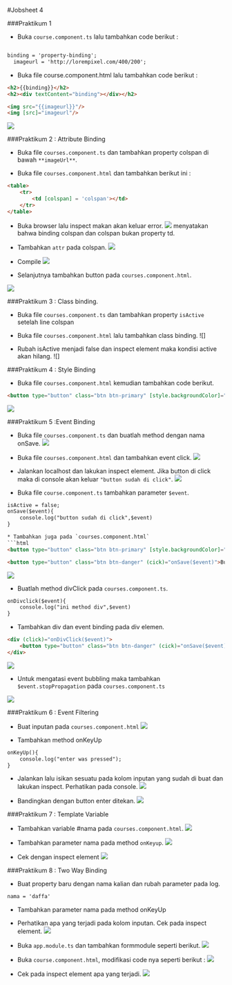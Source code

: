 #Jobsheet 4

###Praktikum 1

* Buka `course.component.ts` lalu tambahkan code berikut :
```html

binding = 'property-binding';
  imageurl = 'http://lorempixel.com/400/200';

```

* Buka file course.component.html lalu tambahkan code berikut :

```html
<h2>{{binding}}</h2>
<h2><div textContent="binding"></div></h2>

<img src="{{imageurl}}"/>
<img [src]="imageurl"/>
```

![](img/04/1.png)

###Praktikum 2 : Attribute Binding

* Buka file `courses.component.ts` dan tambahkan property colspan di bawah `**imageUrl**`.

* Buka file `courses.component.html` dan tambahkan berikut ini : 

```html
<table>
    <tr>
        <td [colspan] = 'colspan'></td>
    </tr>
</table>
```

* Buka browser lalu inspect makan akan keluar error.
![](img/04/2.png)
menyatakan bahwa binding colspan dan colspan bukan property td.

* Tambahkan `attr` pada colspan.
![](img/04/3.png)

* Compile
![](img/04/4.png)

* Selanjutnya tambahkan button pada `courses.component.html`.

![](img/04/5.png)


###Praktikum 3 : Class binding.

* Buka file `courses.component.ts` dan tambahkan property `isActive` setelah line colspan

* Buka file `courses.component.html` lalu tambahkan class binding.
![]

* Rubah isActive menjadi false dan inspect element maka kondisi active akan hilang.
![]


###Praktikum 4 : Style Binding

* Buka file `courses.component.html` kemudian tambahkan code berikut.
```html
<button type="button" class="btn btn-primary" [style.backgroundColor]="isActive?'blue':'white'">Style</button>

```
![](img/04/6.png)

###Praktikum 5 :Event Binding
* Buka file `courses.component.ts` dan buatlah method dengan nama onSave.
![](img/04/7.png)

* Buka file `courses.component.html` dan tambahkan event click.
![](img/04/8.png)

* Jalankan localhost dan lakukan inspect element. Jika button di click maka di console akan keluar `"button sudah di click"`.
![](img/04/9.png)

* Buka file `course.component.ts` tambahkan parameter `$event`.
```html
isActive = false;
onSave($event){
    console.log("button sudah di click",$event)
}

* Tambahkan juga pada `courses.component.html`
```html
<button type="button" class="btn btn-primary" [style.backgroundColor]="isActive?'blue':'white'">Style</button>

<button type="button" class="btn btn-danger" (cick)="onSave($event)">Button</button>
```

![](img/04/10.png)

* Buatlah method divClick pada `courses.component.ts`.
```html
onDivclick($event){
    console.log("ini method div",$event)
}
```

* Tambahkan div dan event binding pada div elemen.
```html
<div (click)="onDivClick($event)">
    <button type="button" class="btn btn-danger" (cick)="onSave($event)">Button</button>
</div>

```

![](img/04/11.png)

* Untuk mengatasi event bubbling maka tambahkan `$event.stopPropagation` pada `courses.component.ts`

![](img/04/121.png)


###Praktikum 6 : Event Filtering

* Buat inputan pada `courses.component.html`
![](img/04/12.png)

* Tambahkan method onKeyUp
```html
onKeyUp(){
    console.log("enter was pressed");
}
```

* Jalankan lalu isikan sesuatu pada kolom inputan yang sudah di buat dan lakukan inspect. Perhatikan pada console.
![](img/04/14.png)

* Bandingkan dengan button enter ditekan.
![](img/04/13.png)


###Praktikum 7 : Template Variable

* Tambahkan variable #nama pada `courses.component.html`.
![](img/04/15.png)

* Tambahkan parameter nama pada method `onKeyup`.
![](img/04/16.png)

* Cek dengan inspect element
![](img/04/17.png)


###Praktikum 8 : Two Way Binding

* Buat property baru dengan nama kalian dan rubah parameter pada log.
```html
nama = 'daffa'
```

* Tambahkan parameter nama pada method onKeyUp

* Perhatikan apa yang terjadi pada kolom inputan. Cek pada inspect element.
![](img/04/18.png)

* Buka `app.module.ts` dan tambahkan formmodule seperti berikut.
![](img/04/19.png)

* Buka `course.component.html`, modifikasi code nya seperti berikut :
![](img/04/20.png)

* Cek pada inspect element apa yang terjadi.
![](img/04/18.png)